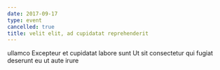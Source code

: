 ```yaml
---
date: 2017-09-17
type: event
cancelled: true
title: velit elit, ad cupidatat reprehenderit
---
```

ullamco Excepteur et cupidatat labore sunt Ut sit consectetur qui fugiat deserunt eu ut aute irure